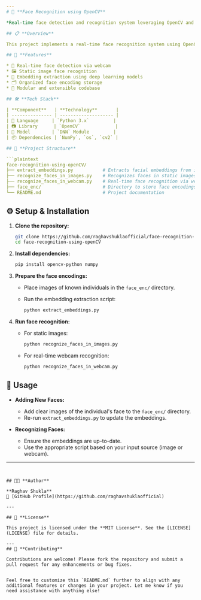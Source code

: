```yaml
---
# 🧠 **Face Recognition using OpenCV**

*Real-time face detection and recognition system leveraging OpenCV and deep learning.*

## 📋 **Overview**

This project implements a real-time face recognition system using OpenCV's deep learning module. It captures facial embeddings from images or webcam feeds and matches them against a known dataset to identify individuals.

## 🚀 **Features**

* 🎥 Real-time face detection via webcam
* 🖼️ Static image face recognition
* 🧠 Embedding extraction using deep learning models
* 🗂️ Organized face encoding storage
* 🧪 Modular and extensible codebase

## 🛠️ **Tech Stack**

| **Component**   | **Technology**       |
| --------------- | -------------------- |
| 🐍 Language     | `Python 3.x`         |
| 📷 Library      | `OpenCV`             |
| 🧠 Model        | `DNN` Module         |
| 📦 Dependencies | `NumPy`, `os`, `cv2` |

## 📁 **Project Structure**

```plaintext
face-recognition-using-openCV/
├── extract_embeddings.py           # Extracts facial embeddings from images
├── recognize_faces_in_images.py    # Recognizes faces in static images
├── recognize_faces_in_webcam.py    # Real-time face recognition via webcam
├── face_enc/                       # Directory to store face encodings
└── README.md                       # Project documentation
```

## ⚙️ **Setup & Installation**

1. **Clone the repository:**

   ```bash
   git clone https://github.com/raghavshuklaofficial/face-recognition-using-openCV.git
   cd face-recognition-using-openCV
   ```

2. **Install dependencies:**

   ```bash
   pip install opencv-python numpy
   ```

3. **Prepare the face encodings:**

   * Place images of known individuals in the `face_enc/` directory.
   * Run the embedding extraction script:

     ```bash
     python extract_embeddings.py
     ```

4. **Run face recognition:**

   * For static images:

     ```bash
     python recognize_faces_in_images.py
     ```
   * For real-time webcam recognition:

     ```bash
     python recognize_faces_in_webcam.py
     ```

## 🧪 **Usage**

* **Adding New Faces:**

  * Add clear images of the individual's face to the `face_enc/` directory.
  * Re-run `extract_embeddings.py` to update the embeddings.

* **Recognizing Faces:**

  * Ensure the embeddings are up-to-date.
  * Use the appropriate script based on your input source (image or webcam).

---
```


## 👨‍💻 **Author**

**Raghav Shukla**
📌 [GitHub Profile](https://github.com/raghavshuklaofficial)

---

## 📄 **License**

This project is licensed under the **MIT License**. See the [LICENSE](LICENSE) file for details.

---
## 🤝 **Contributing**

Contributions are welcome! Please fork the repository and submit a pull request for any enhancements or bug fixes.


Feel free to customize this `README.md` further to align with any additional features or changes in your project. Let me know if you need assistance with anything else!
